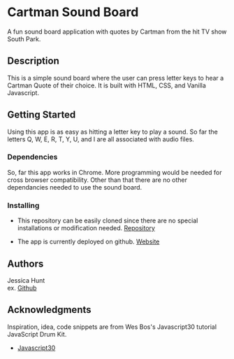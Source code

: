 # Cartman Sound Board

A fun sound board application with quotes by Cartman from the hit TV show South Park.

## Description

This is a simple sound board where the user can press letter keys to hear a Cartman Quote of their choice. It is built with HTML, CSS, and Vanilla Javascript.

## Getting Started
Using this app is as easy as hitting a letter key to play a sound. So far the letters Q, W, E, R, T, Y, U, and I are all associated with audio files.

### Dependencies

So, far this app works in Chrome. More programming would be needed for cross browser compatibility. Other than that there are no other dependancies needed to use the sound board.

### Installing

* This repository can be easily cloned since there are no special installations or modification needed.
[Repository](https://github.com/jhunt1989/drumKit)

* The app is currently deployed on github.
[Website](https://github.com/jhunt1989/drumKit)


## Authors

Jessica Hunt  
ex. [Github](https://github.com/jhunt1989)

## Acknowledgments

Inspiration, idea, code snippets are from Wes Bos's Javascript30 tutorial JavaScript Drum Kit.
* [Javascript30](https://javascript30.com/)